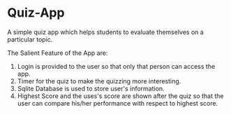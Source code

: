 # Quiz-App
A simple quiz app which helps students to evaluate themselves on a particular topic.

The Salient Feature of the App are:

1. Login is provided to the user so that only that person can access the app.
2. Timer for the quiz to make the quizzing more interesting.
3. Sqlite Database is used to store user's information.
4. Highest Score and the uses's score  are shown after the quiz so that the user can compare his/her performance with respect to highest score.
